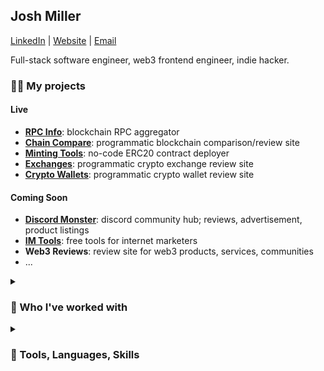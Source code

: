 <h2>Josh Miller</h2> 

[LinkedIn](https://linkedin.com/in/truemiller) | [Website](https://truemiller.com) | [Email](mailto://josh@truemiller.com)

Full-stack software engineer, web3 frontend engineer, indie hacker.

<h3>👨‍🏭 My projects</h3>

<h4>Live</h4>

- **[RPC Info](https://rpc.info)**: blockchain RPC aggregator
- **[Chain Compare](https://chain.compare)**: programmatic blockchain comparison/review site
- **[Minting Tools](https://minting.tools)**: no-code ERC20 contract deployer
- **[Exchanges](https://exchanges.gg)**: programmatic crypto exchange review site
- **[Crypto Wallets](https://cryptowallets.gg)**: programmatic crypto wallet review site

<h4>Coming Soon</h4>

- **[Discord Monster](https://discord.monster)**: discord community hub; reviews, advertisement, product listings
- **[IM Tools](https://im.tools)**: free tools for internet marketers
- **Web3 Reviews**: review site for web3 products, services, communities
- ...

<details>
 <summary><h3>🤝 Who I've worked with</h3></summary>
 
- **[Valory](https://valory.xyz)** (senior web3 frontend engineer &mdash; [Olas](https://olas.network), [Pearl](https://olas.network/operate))
- **[Ava Labs](https://avalabs.org)** (mid web3 frontend engineer &mdash; [Core](https://core.app) and [Subnets Explorer](https://subnets.avax.network))
- **[Elk Finance](https://elk.finance)** (junior web3 frontend engineer, business development, content creator &mdash; [ElkDex v2](https://app.elk.finance), [Elk Bridge Dashboard](https://dashboard.elk.finance))
- **[PwC](https://pwc.co.uk)** (senior assiociate, full-stack developer, AI, BI, ETL, UI/UX designer)
- **[Teddy Cash](https://teddy.cash)** (strategic advice, business development, frontend contributions, content creation)
- **[Lydia Finance](http://lydia.finance)** (content creation)
- **AVME** (content creation, whitepaper)
- **[Penguin Finance](https://penguin.finance)** (content creation)
- **[ROME Blockchain](https://romeblockchain.com/)** (podcast feature)
- **[Pangolin Exchange](https://pangolin.exchange)** (podcast feature, podcast host, SEO audit)
- **[Yield Yak](https://yieldyak.com)** (content creation, content marketing)
- **Avaware** (advisor, business development, content creation)
- **[Elk Finance](https://elk.finance)** (bridge analytics dashboard)
- **SONIC (AVAXRush)** (marketer, content creator, BD)
  
</details>

<details>
 <summary><h3>🧰 Tools, Languages, Skills</h3></summary>

<details>
 <summary><h4>Regular use</h4></summary>
 
- **Frontend**: NextJS (page and app router, SSR, SSG), React
- **State management**: Context API, React Query
- **Styling**: Tailwind, SASS, Styled Components
- **Component libraries**: ShadCN, Antd
- **Validation**: Zod
- **Web3 libraries**: Viem, Wagmi, Ethers.js
- **Backend**: NextJS (server actions or API routing), Node
- **ORM**: Prisma
- **Databases**: Postgres, MySQL
- **CI**: Github Actions
- **Cloud**: Cloudflare, Hetzner, Vercel, AWS
- **Containers**: Docker, Docker Compose, Coolify
- **Analytics**: Google Analytics, Google Search Console, Google Tag Manager
- **SEO**: Ahrefs, Semrush, Screaming Frog, Lighthouse, JSON-LD Schema
- **Testing**: Jest
- **EVM Chain Forking**: Tenderly, Hardhat
- **AI**: OpenAI Platform API, ChatGPT, Claude, Github Copilot
- **OS**: Windows, Ubuntu, Debian, MacOS
- **Desktop apps**: Electron
- **Version control**: Git, Github
- **Graph**: GraphQL, The Graph
  
</details>
<details>
 <summary><h4>Occasional use</h4></summary>
 
- **Redis**: Redis.io, KV
- **Serverless**: Serverless Framework and CLI, Lambda, Digital Ocean Functions
- **AWS**: S3, EC2, Route53, CloudFront, ECS, SES, RDS
- **GCP**: Cloud Run, Cloud Build
- **Smart Contract Development**: Solidity, Hardhat, Mocha, Chai
- **Styling**: Styled Components, LESS
- **Animation**: React Spring, Framer Motion
- **AI**: OpenAI API, Anthropic API, AWS Bedrock
- **CMS**: Directus
- **API testing**: Postman
- **WebSockets**: node:ws, socket.io
- **Payments**: Paypal SDK, Paypal API
- **Automation**: Zapier, IFTTT
- **Node Providers**: QuickNode, Alchemy
- **React State Management**: Jotai, Zustand
   
</details>
<details>
 <summary><h4>Learning to use</h4></summary>
 
- **AI**: Function calling, RAG
- **State management**: Redux
- Bun, Hono
  
</details>
<details>
 <summary><h4>Used in the past</h4></summary> 
 
- **PHP**: Laravel, Web3p
- **Python**: Backtesting.py, Pandas, Numpy, web3.py, Flask
- **Javascript**: Vue, Angular.js (v1), Material UI, Bootstrap React
- **C#**: ASP.net, Unity
- **TradingView**: Pinescript
- **Kali**: Metasploit, ExploitDB, Nmap, Nikto, Burp, John, Hashcat, SQLMap, WPScan, Dirb, Mimikats, Bloodhound
- **CTF**: TryHackMe, HackTheBox
- **Blogging**: Wordpress
- **BI**: PowerBI, QlikSense, Tableau, Alteryx
- **Web3 Libraries**: Uniswap SDK
- **Rust**: Tokio, Ethers-rs, Cargo
- **Java**
  
</details>
</details>
